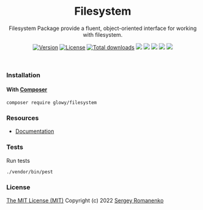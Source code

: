 <h1 align="center">Filesystem</h1>
<p align="center">
Filesystem Package provide a fluent, object-oriented interface for working with filesystem.
</p>
<p align="center">
<a href="https://github.com/glowyphp/filesystem/releases"><img alt="Version" src="https://img.shields.io/github/release/glowyphp/filesystem.svg?label=version&color=green"></a> <a href="https://github.com/glowyphp/filesystem"><img src="https://img.shields.io/badge/license-MIT-blue.svg?color=green" alt="License"></a> <a href="https://packagist.org/packages/glowy/filesystem"><img src="https://poser.pugx.org/glowy/filesystem/downloads" alt="Total downloads"></a> <img src="https://github.com/glowyphp/filesystem/workflows/Static%20Analysis/badge.svg?branch=dev"> <img src="https://github.com/glowyphp/filesystem/workflows/Tests/badge.svg">
  <a href="https://app.codacy.com/gh/glowy/filesystem?utm_source=github.com&utm_medium=referral&utm_content=glowy/filesystem&utm_campaign=Badge_Grade_Dashboard"><img src="https://api.codacy.com/project/badge/Grade/72b4dc84c20145e1b77dc0004a3c8e3d"></a> <a href="https://codeclimate.com/github/glowy/filesystem/maintainability"><img src="https://api.codeclimate.com/v1/badges/a4c673a4640a3863a9a4/maintainability" /></a> <img src="http://poser.pugx.org/glowy/filesystem/require/php">
</p>

<br>

### Installation

#### With [Composer](https://getcomposer.org)

```
composer require glowy/filesystem
```

### Resources
* [Documentation](https://digital.flextype.org/glowyphp/packages/filesystem)

### Tests

Run tests

```
./vendor/bin/pest
```

### License
[The MIT License (MIT)](https://github.com/glowyphp/filesystem/blob/master/LICENSE)
Copyright (c) 2022 [Sergey Romanenko](https://github.com/Awilum)
